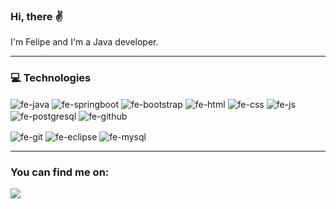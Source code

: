 <h3>
  <p>Hi, there &#9996;</p>
</h3>
<p>I'm Felipe and I'm a Java developer.</p>
<hr>

<h3>
<p>&#128187; Technologies </p>
</h3>
<div>
  <img align="center" alt="fe-java" src="https://img.shields.io/badge/-JAVA-FF8000?logo=java&logoColor=white&style=for-the-badge">
  <img align="center" alt="fe-springboot" src="https://img.shields.io/badge/SPRING-6DB33F?style=for-the-badge&logo=spring&logoColor=white">
  <img align="center" alt="fe-bootstrap" src="https://img.shields.io/badge/Bootstrap-563D7C?style=for-the-badge&logo=bootstrap&logoColor=white">
  <img align="center" alt="fe-html" src="https://img.shields.io/badge/HTML-FF0000?style=for-the-badge&logo=html5&logoColor=white">
  <img align="center" alt="fe-css" src="https://img.shields.io/badge/CSS-0000FF?&style=for-the-badge&logo=css3&logoColor=white">
  <img align="center" alt="fe-js" src="https://img.shields.io/badge/JavaScript-F7DF1E?style=for-the-badge&logo=javascript&logoColor=black">
  <img align="center" alt="fe-postgresql" src="https://img.shields.io/badge/PostgreSQL-316192?style=for-the-badge&logo=postgresql&logoColor=white">
  <img align="center" alt="fe-github" src="https://img.shields.io/badge/GitHub-100000?style=for-the-badge&logo=github&logoColor=white">
  <p></p>
  <img align="center" alt="fe-git" src="https://img.shields.io/badge/GIT-E44C30?style=for-the-badge&logo=git&logoColor=white">
  <img align="center" alt="fe-eclipse" src="https://img.shields.io/badge/-ECLIPSE-0B0B61?logo=eclipseide&logoColor=white&style=for-the-badge">
  <img align="center" alt="fe-mysql" src="https://img.shields.io/badge/-MySQL-4479A1?style=for-the-badge&logo=mysql&logoColor=white">
</div>
<hr>

<h3>
  <p> You can find me on:
</h3>
<a href="https://www.linkedin.com/in/felipe-zmata/"><img src="https://camo.githubusercontent.com/c00f87aeebbec37f3ee0857cc4c20b21fefde8a96caf4744383ebfe44a47fe3f/68747470733a2f2f696d672e736869656c64732e696f2f62616467652f2d4c696e6b6564496e2d2532333030373742353f7374796c653d666f722d7468652d6261646765266c6f676f3d6c696e6b6564696e266c6f676f436f6c6f723d7768697465" data-canonical-src="https://img.shields.io/badge/-LinkedIn-%230077B5?style=for-the-badge&logo=linkedin&logoColor=white" style="max-width: 100%;"></a>
</p>
